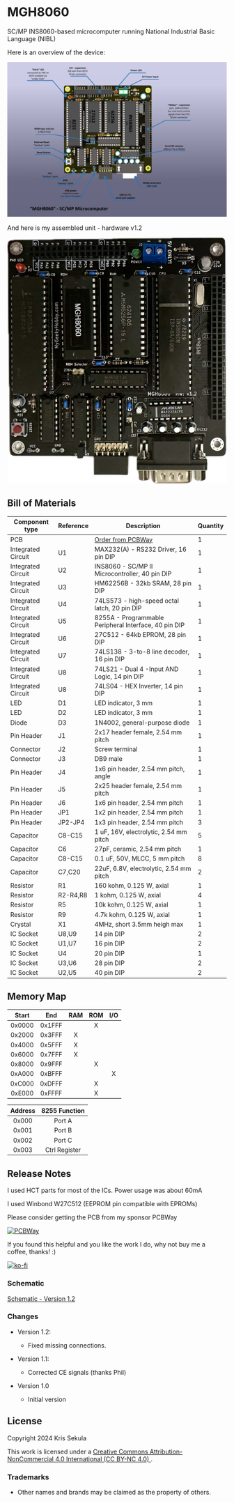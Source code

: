 # MGH8060
SC/MP INS8060-based microcomputer running National Industrial Basic Language (NIBL)

Here is an overview of the device:

![MGH8060_overview](Pictures/Overview_2d.png)

And here is my assembled unit - hardware v1.2

![Assembled_unit_v1.2](Pictures/Front_real.png)

## Bill of Materials

| Component type     | Reference | Description                                   | Quantity |
| ------------------ | --------- | --------------------------------------------- | -------- |
| PCB                |           | [Order from PCBWay](https://www.pcbway.com/project/shareproject/MGH8060_SC_MP_Microcomputer_731c2144.html)| 1        |
| Integrated Circuit | U1        | MAX232(A) - RS232 Driver, 16 pin DIP          | 1        | 
| Integrated Circuit | U2        | INS8060 - SC/MP II Microcontroller, 40 pin DIP    | 1        |
| Integrated Circuit | U3        | HM62256B - 32kb SRAM, 28 pin DIP    | 1        |
| Integrated Circuit | U4        | 74LS573 - high-speed octal latch, 20 pin DIP    | 1        |
| Integrated Circuit | U5        | 8255A - Programmable Peripheral Interface, 40 pin DIP    | 1        |
| Integrated Circuit | U6        | 27C512 - 64kb EPROM, 28 pin DIP    | 1        |
| Integrated Circuit | U7        | 74LS138 - 3-to-8 line decoder, 16 pin DIP    | 1        |
| Integrated Circuit | U8        | 74LS21 - Dual 4 -Input AND Logic, 14 pin DIP   | 1        |
| Integrated Circuit | U8        | 74LS04 - HEX Inverter, 14 pin DIP   | 1        |
| LED                | D1        | LED indicator, 3 mm                           | 1        |
| LED                | D2        | LED indicator, 3 mm                           | 1        |
| Diode                | D3        | 1N4002,  general-purpose diode    | 1        |
| Pin Header         | J1        | 2x17 header female, 2.54 mm pitch        | 1        |
| Connector         | J2        | Screw terminal        | 1        |
| Connector         | J3        | DB9 male        | 1        |
| Pin Header         | J4        | 1x6 pin header, 2.54 mm pitch, angle | 1 |
| Pin Header         | J5        | 2x25 header female, 2.54 mm pitch        | 1        |
| Pin Header         | J6        | 1x6 pin header, 2.54 mm pitch | 1 |
| Pin Header         | JP1        | 1x2 pin header, 2.54 mm pitch | 1 |
| Pin Header         | JP2-JP4        | 1x3 pin header, 2.54 mm pitch | 3 |
| Capacitor          | C8-C15   | 1 uF, 16V, electrolytic, 2.54 mm pitch                  | 5       |
| Capacitor          | C6       | 27pF, ceramic, 2.54 mm pitch                | 1        |
| Capacitor          | C8-C15   | 0.1 uF, 50V, MLCC, 5 mm pitch                 | 8        |
| Capacitor          | C7,C20   | 22uF, 6.8V, electrolytic, 2.54 mm pitch                | 2        |
| Resistor           | R1   | 160 kohm, 0.125 W, axial                       | 1        |
| Resistor           | R2-R4,R8   | 1 kohm, 0.125 W, axial                       | 4        |
| Resistor           | R5   | 10k kohm, 0.125 W, axial                       | 1        |
| Resistor           | R9   | 4.7k kohm, 0.125 W, axial                       | 1        |
| Crystal           | X1   | 4MHz, short 3.5mm heigh max                       | 1        |
| IC Socket          | U8,U9     | 14 pin DIP                                    | 2       |
| IC Socket          | U1,U7    | 16 pin DIP                                    | 2        |
| IC Socket          | U4     | 20 pin DIP                                    | 1        |
| IC Socket          | U3,U6     | 28 pin DIP                                    | 2        |
| IC Socket          | U2,U5     | 40 pin DIP                                    | 2        |

## Memory Map

| Start | End | RAM | ROM | I/O |
| :------: | :------: | :----: | :----: | :----: |
| 0x0000 | 0x1FFF |  | X |  |			
| 0x2000 | 0x3FFF | X |  |  |			
| 0x4000 | 0x5FFF | X |  |  |			
| 0x6000 | 0x7FFF | X |  |  |			
| 0x8000 | 0x9FFF |  | X |  |			
| 0xA000 | 0xBFFF |  |  | X |			
| 0xC000 | 0xDFFF |  | X |  |			
| 0xE000 | 0xFFFF |  | X |  |

| Address | 8255 Function |
| :---: | :---: |
| 0x000 | Port A |
| 0x001 | Port B |
| 0x002 | Port C |
| 0x003 | Ctrl Register |



## Release Notes

I used HCT parts for most of the ICs. Power usage was about 60mA

I used Winbond W27C512 (EEPROM pin compatible with EPROMs)

Please consider getting the PCB from my sponsor PCBWay

[![PCBWay](https://www.pcbway.com/project/img/images/frompcbway.png)](https://www.pcbway.com/project/shareproject/MGH8060_SC_MP_Microcomputer_731c2144.html)

If you found this helpful and you like the work I do, why not buy me a coffee, thanks! :)

[![ko-fi](https://www.ko-fi.com/img/githubbutton_sm.svg)](https://ko-fi.com/R6R52KGCD)

### Schematic
[Schematic - Version 1.2](Hardware/mgh8060_v1.2.pdf)

### Changes
* Version 1.2:
  
  * Fixed missing connections. 

* Version 1.1:
  
  * Corrected CE signals (thanks Phil)

* Version 1.0
  
  * Initial version

## License

Copyright 2024 Kris Sekula

This work is licensed under a [Creative Commons Attribution-NonCommercial 4.0 International (CC BY-NC 4.0) ](https://creativecommons.org/licenses/by-nc/4.0/).

### Trademarks

* Other names and brands may be claimed as the property of others.
